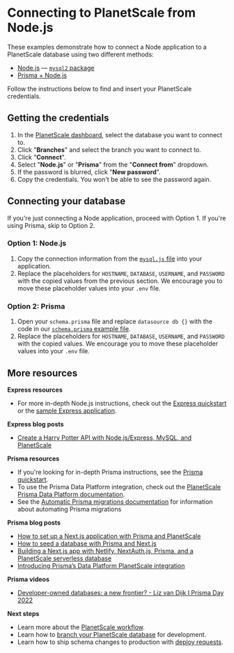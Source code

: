 # Connecting to PlanetScale from Node.js

These examples demonstrate how to connect a Node application to a PlanetScale database using two different methods:

- [Node.js](https://github.com/planetscale/connection-examples/blob/main/nodejs/mysql.js) &mdash; [`mysql2` package](https://github.com/sidorares/node-mysql2)
- [Prisma + Node.js](https://github.com/planetscale/connection-examples/tree/main/nodejs/prisma)
 
Follow the instructions below to find and insert your PlanetScale credentials.

## Getting the credentials

1. In the [PlanetScale dashboard](https://app.planetscale.com), select the database you want to connect to.
2. Click "**Branches**" and select the branch you want to connect to.
3. Click "**Connect**".
4. Select "**Node.js**" or "**Prisma**" from the "**Connect from**" dropdown.
5. If the password is blurred, click "**New password**".
6. Copy the credentials. You won't be able to see the password again.

## Connecting your database

If you're just connecting a Node application, proceed with Option 1. If you're using Prisma, skip to Option 2.

### Option 1: Node.js

1. Copy the connection information from the [`mysql.js` file](https://github.com/planetscale/connection-examples/blob/main/nodejs/mysql.js) into your application.
2. Replace the placeholders for `HOSTNAME`, `DATABASE`, `USERNAME`, and `PASSWORD` with the copied values from the previous section. We encourage you to move these placeholder values into your `.env` file.

### Option 2: Prisma

1. Open your `schema.prisma` file and replace `datasource db {}` with the code in our [`schema.prisma` example file](https://github.com/planetscale/connection-examples/blob/main/nodejs/prisma/schema.prisma).
2. Replace the placeholders for `HOSTNAME`, `DATABASE`, `USERNAME`, and `PASSWORD` with the copied values. We encourage you to move these placeholder values into your `.env` file.

## More resources

**Express resources**
- For more in-depth Node.js instructions, check out the [Express quickstart](https://docs.planetscale.com/tutorials/connect-nodejs-app) or the [sample Express application](https://github.com/planetscale/express-example).

**Express blog posts**
- [Create a Harry Potter API with Node.js/Express, MySQL, and PlanetScale](https://planetscale.com/blog/create-a-harry-potter-api-with-node-js-express-mysql-and-planetscale)

**Prisma resources**
- If you're looking for in-depth Prisma instructions, see the [Prisma quickstart](https://docs.planetscale.com/tutorials/prisma-quickstart).
- To use the Prisma Data Platform integration, check out the [PlanetScale Prisma Data Platform documentation](https://docs.planetscale.com/tutorials/prisma-data-platform-integration).
- See the [Automatic Prisma migrations documentation](https://docs.planetscale.com/tutorials/automatic-prisma-migrations) for information about automating Prisma migrations 

**Prisma blog posts**

- [How to set up a Next.js application with Prisma and PlanetScale](https://planetscale.com/blog/how-to-setup-next-js-with-prisma-and-planetscale)
- [How to seed a database with Prisma and Next.js](https://planetscale.com/blog/how-to-seed-a-database-with-prisma-and-next-js)
- [Building a Next.js app with Netlify, NextAuth.js, Prisma, and a PlanetScale serverless database](https://planetscale.com/blog/nextjs-netlify-planetscale-starter-app)
- [Introducing Prisma’s Data Platform PlanetScale integration](https://planetscale.com/blog/planetscale-mysql-database-on-prisma-platform)

**Prisma videos**
- [Developer-owned databases: a new frontier? - Liz van Dijk I Prisma Day 2022](https://www.youtube.com/watch?v=HDclqWeYt5M)

**Next steps**

- Learn more about the [PlanetScale workflow](https://docs.planetscale.com/concepts/planetscale-workflow).
- Learn how to [branch your PlanetScale database](https://docs.planetscale.com/concepts/branching) for development.
- Learn how to ship schema changes to production with [deploy requests](https://docs.planetscale.com/concepts/deploy-requests).
